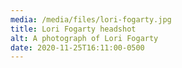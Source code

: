 ```yaml
---
media: /media/files/lori-fogarty.jpg
title: Lori Fogarty headshot
alt: A photograph of Lori Fogarty
date: 2020-11-25T16:11:00-0500
---
```

